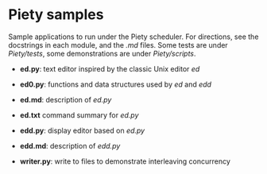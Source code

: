 Piety samples
=============

Sample applications to run under the Piety scheduler.  For directions,
see the docstrings in each module, and the *.md* files.  Some tests are
under *Piety/tests*, some demonstrations are under *Piety/scripts*.

- **ed.py**: text editor inspired by the classic Unix editor *ed*

- **ed0.py**: functions and data structures used by *ed* and *edd*

- **ed.md**: description of *ed.py*

- **ed.txt** command summary for *ed.py*

- **edd.py**: display editor based on *ed.py*

- **edd.md**: description of *edd.py*

- **writer.py**: write to files to demonstrate interleaving concurrency

